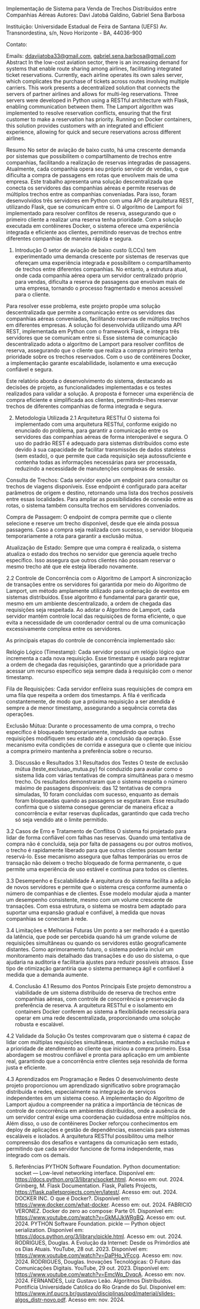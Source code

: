 Implementação de Sistema para Venda de Trechos Distribuídos entre Companhias Aéreas
Autores:
Davi Jatobá Galdino, Gabriel Sena Barbosa

Instituição:
Universidade Estadual de Feira de Santana (UEFS)
Av. Transnordestina, s/n, Novo Horizonte - BA, 44036-900

Contato:

Emails: ddavijatoba33@gmail.com, gabriel.sena.barbosa@gmail.com
Abstract
In the low-cost aviation sector, there is an increasing demand for systems that enable route sharing among airlines, facilitating integrated ticket reservations. Currently, each airline operates its own sales server, which complicates the purchase of tickets across routes involving multiple carriers. This work presents a decentralized solution that connects the servers of partner airlines and allows for multi-leg reservations. Three servers were developed in Python using a RESTful architecture with Flask, enabling communication between them. The Lamport algorithm was implemented to resolve reservation conflicts, ensuring that the first customer to make a reservation has priority. Running on Docker containers, this solution provides customers with an integrated and efficient experience, allowing for quick and secure reservations across different airlines.

Resumo
No setor de aviação de baixo custo, há uma crescente demanda por sistemas que possibilitem o compartilhamento de trechos entre companhias, facilitando a realização de reservas integradas de passagens. Atualmente, cada companhia opera seu próprio servidor de vendas, o que dificulta a compra de passagens em rotas que envolvem mais de uma empresa. Este trabalho apresenta uma solução descentralizada que conecta os servidores das companhias aéreas e permite reservas de múltiplos trechos entre as companhias conveniadas. Para isso, foram desenvolvidos três servidores em Python com uma API de arquitetura REST, utilizando Flask, que se comunicam entre si. O algoritmo de Lamport foi implementado para resolver conflitos de reserva, assegurando que o primeiro cliente a realizar uma reserva tenha prioridade. Com a solução executada em contêineres Docker, o sistema oferece uma experiência integrada e eficiente aos clientes, permitindo reservas de trechos entre diferentes companhias de maneira rápida e segura.

1. Introdução
O setor de aviação de baixo custo (LCCs) tem experimentado uma demanda crescente por sistemas de reservas que ofereçam uma experiência integrada e possibilitem o compartilhamento de trechos entre diferentes companhias. No entanto, a estrutura atual, onde cada companhia aérea opera um servidor centralizado próprio para vendas, dificulta a reserva de passagens que envolvam mais de uma empresa, tornando o processo fragmentado e menos acessível para o cliente.

Para resolver esse problema, este projeto propõe uma solução descentralizada que permite a comunicação entre os servidores das companhias aéreas conveniadas, facilitando reservas de múltiplos trechos em diferentes empresas. A solução foi desenvolvida utilizando uma API REST, implementada em Python com o framework Flask, e integra três servidores que se comunicam entre si. Esse sistema de comunicação descentralizado adota o algoritmo de Lamport para resolver conflitos de reserva, assegurando que o cliente que realiza a compra primeiro tenha prioridade sobre os trechos reservados. Com o uso de contêineres Docker, a implementação garante escalabilidade, isolamento e uma execução confiável e segura.

Este relatório aborda o desenvolvimento do sistema, destacando as decisões de projeto, as funcionalidades implementadas e os testes realizados para validar a solução. A proposta é fornecer uma experiência de compra eficiente e simplificada aos clientes, permitindo-lhes reservar trechos de diferentes companhias de forma integrada e segura.

2. Metodologia Utilizada
2.1 Arquitetura RESTful
O sistema foi implementado com uma arquitetura RESTful, conforme exigido no enunciado do problema, para garantir a comunicação entre os servidores das companhias aéreas de forma interoperável e segura. O uso do padrão REST é adequado para sistemas distribuídos como este devido à sua capacidade de facilitar transmissões de dados stateless (sem estado), o que permite que cada requisição seja autossuficiente e contenha todas as informações necessárias para ser processada, reduzindo a necessidade de manutenções complexas de sessão.

Consulta de Trechos: Cada servidor expõe um endpoint para consultar os trechos de viagens disponíveis. Esse endpoint é configurado para aceitar parâmetros de origem e destino, retornando uma lista dos trechos possíveis entre essas localidades. Para ampliar as possibilidades de conexão entre as rotas, o sistema também consulta trechos em servidores conveniados.

Compra de Passagem: O endpoint de compra permite que o cliente selecione e reserve um trecho disponível, desde que ele ainda possua passagens. Caso a compra seja realizada com sucesso, o servidor bloqueia temporariamente a rota para garantir a exclusão mútua.

Atualização de Estado: Sempre que uma compra é realizada, o sistema atualiza o estado dos trechos no servidor que gerencia aquele trecho específico. Isso assegura que outros clientes não possam reservar o mesmo trecho até que ele esteja liberado novamente.

2.2 Controle de Concorrência com o Algoritmo de Lamport
A sincronização de transações entre os servidores foi garantida por meio do Algoritmo de Lamport, um método amplamente utilizado para ordenação de eventos em sistemas distribuídos. Esse algoritmo é fundamental para garantir que, mesmo em um ambiente descentralizado, a ordem de chegada das requisições seja respeitada. Ao adotar o Algoritmo de Lamport, cada servidor mantém controle local das requisições de forma eficiente, o que evita a necessidade de um coordenador central ou de uma comunicação excessivamente complexa entre os servidores.

As principais etapas do controle de concorrência implementado são:

Relógio Lógico (Timestamp): Cada servidor possui um relógio lógico que incrementa a cada nova requisição. Esse timestamp é usado para registrar a ordem de chegada das requisições, garantindo que a prioridade para acessar um recurso específico seja sempre dada à requisição com o menor timestamp.

Fila de Requisições: Cada servidor enfileira suas requisições de compra em uma fila que respeita a ordem dos timestamps. A fila é verificada constantemente, de modo que a próxima requisição a ser atendida é sempre a de menor timestamp, assegurando a sequência correta das operações.

Exclusão Mútua: Durante o processamento de uma compra, o trecho específico é bloqueado temporariamente, impedindo que outras requisições modifiquem seu estado até a conclusão da operação. Esse mecanismo evita condições de corrida e assegura que o cliente que iniciou a compra primeiro mantenha a preferência sobre o recurso.

3. Discussão e Resultados
3.1 Resultados dos Testes
O teste de exclusão mútua (teste_exclusao_mutua.py) foi conduzido para avaliar como o sistema lida com várias tentativas de compra simultâneas para o mesmo trecho. Os resultados demonstraram que o sistema respeita o número máximo de passagens disponíveis: das 12 tentativas de compra simuladas, 10 foram concluídas com sucesso, enquanto as demais foram bloqueadas quando as passagens se esgotaram. Esse resultado confirma que o sistema consegue gerenciar de maneira eficaz a concorrência e evitar reservas duplicadas, garantindo que cada trecho só seja vendido até o limite permitido.

3.2 Casos de Erro e Tratamento de Conflitos
O sistema foi projetado para lidar de forma confiável com falhas nas reservas. Quando uma tentativa de compra não é concluída, seja por falta de passagens ou por outros motivos, o trecho é rapidamente liberado para que outros clientes possam tentar reservá-lo. Esse mecanismo assegura que falhas temporárias ou erros de transação não deixem o trecho bloqueado de forma permanente, o que permite uma experiência de uso estável e contínua para todos os clientes.

3.3 Desempenho e Escalabilidade
A arquitetura do sistema facilita a adição de novos servidores e permite que o sistema cresça conforme aumenta o número de companhias e de clientes. Esse modelo modular ajuda a manter um desempenho consistente, mesmo com um volume crescente de transações. Com essa estrutura, o sistema se mostra bem adaptado para suportar uma expansão gradual e confiável, à medida que novas companhias se conectam à rede.

3.4 Limitações e Melhorias Futuras
Um ponto a ser melhorado é a questão da latência, que pode ser percebida quando há um grande volume de requisições simultâneas ou quando os servidores estão geograficamente distantes. Como aprimoramento futuro, o sistema poderia incluir um monitoramento mais detalhado das transações e do uso do sistema, o que ajudaria na auditoria e facilitaria ajustes para reduzir possíveis atrasos. Esse tipo de otimização garantiria que o sistema permaneça ágil e confiável à medida que a demanda aumente.

4. Conclusão
4.1 Resumo dos Pontos Principais
Este projeto demonstrou a viabilidade de um sistema distribuído de reserva de trechos entre companhias aéreas, com controle de concorrência e preservação da preferência de reserva. A arquitetura RESTful e o isolamento em containers Docker conferem ao sistema a flexibilidade necessária para operar em uma rede descentralizada, proporcionando uma solução robusta e escalável.

4.2 Validade da Solução
Os testes comprovaram que o sistema é capaz de lidar com múltiplas requisições simultâneas, mantendo a exclusão mútua e a prioridade de atendimento ao cliente que iniciou a compra primeiro. Essa abordagem se mostrou confiável e pronta para aplicação em um ambiente real, garantindo que a concorrência entre clientes seja resolvida de forma justa e eficiente.

4.3 Aprendizados em Programação e Redes
O desenvolvimento deste projeto proporcionou um aprendizado significativo sobre programação distribuída e redes, especialmente na integração de serviços independentes em um sistema coeso. A implementação do Algoritmo de Lamport ajudou a compreender na prática a importância de técnicas de controle de concorrência em ambientes distribuídos, onde a ausência de um servidor central exige uma coordenação cuidadosa entre múltiplos nós. Além disso, o uso de contêineres Docker reforçou conhecimentos em deploy de aplicações e gestão de dependências, essenciais para sistemas escaláveis e isolados. A arquitetura RESTful possibilitou uma melhor compreensão dos desafios e vantagens da comunicação sem estado, permitindo que cada servidor funcione de forma independente, mas integrado com os demais.

5. Referências
PYTHON Software Foundation. Python documentation: socket — Low-level networking interface. Disponível em: https://docs.python.org/3/library/socket.html. Acesso em: out. 2024.
Grinberg, M. Flask Documentation. Flask, Pallets Projects, https://flask.palletsprojects.com/en/latest/. Acesso em: out. 2024.
DOCKER INC. O que é Docker?. Disponível em: https://www.docker.com/what-docker. Acesso em: out. 2024.
FABRICIO VERONEZ. Docker do zero ao compose: Parte 01. Disponível em: https://www.youtube.com/watch?v=GkMJJkWRgBQ. Acesso em: out. 2024.
PYTHON Software Foundation. pickle — Python object serialization. Disponível em: https://docs.python.org/3/library/pickle.html. Acesso em: out. 2024.
RODRIGUES, Douglas. A Evolução da Internet: Desde os Primórdios até os Dias Atuais. YouTube, 28 out. 2023. Disponível em: https://www.youtube.com/watch?v=DaPHo_VFccg. Acesso em: nov. 2024.
RODRIGUES, Douglas. Inovações Tecnológicas: O Futuro das Comunicações Digitais. YouTube, 29 out. 2023. Disponível em: https://www.youtube.com/watch?v=EmcWq_DvqcA. Acesso em: nov. 2024.
FERNANDES, Luiz Gustavo Leão. Algoritmos Distribuídos. Pontifícia Universidade Católica do Rio Grande do Sul. Disponível em: https://www.inf.pucrs.br/gustavo/disciplinas/ppd/material/slides-algos_distr-novo.pdf. Acesso em: nov. 2024.

